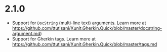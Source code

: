 # 2.1.0

- Support for `DocString` (multi-line text) arguments. Learn more at https://github.com/ttutisani/Xunit.Gherkin.Quick/blob/master/docstring-argument.md)
- Support for Gherkin tags. Learn more at https://github.com/ttutisani/Xunit.Gherkin.Quick/blob/master/tags.md
